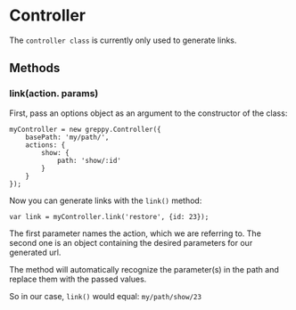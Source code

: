 # Controller

The ``controller class`` is currently only used to generate links.

## Methods

### link(action. params)

First, pass an options object as an argument to the constructor of the class:

    myController = new greppy.Controller({
        basePath: 'my/path/',
        actions: {
            show: {
                path: 'show/:id'
            }
        }
    });

Now you can generate links with the ``link()`` method:

    var link = myController.link('restore', {id: 23});

The first parameter names the action, which we are referring to. The second one
is an object containing the desired parameters for our generated url.

The method will automatically recognize the parameter(s) in the path and replace
them with the passed values.

So in our case, ``link()`` would equal: ``my/path/show/23``

